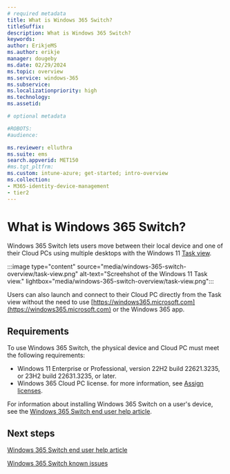 ```yaml
---
# required metadata
title: What is Windows 365 Switch?
titleSuffix:
description: What is Windows 365 Switch?
keywords:
author: ErikjeMS  
ms.author: erikje
manager: dougeby
ms.date: 02/29/2024
ms.topic: overview
ms.service: windows-365
ms.subservice:
ms.localizationpriority: high
ms.technology:
ms.assetid: 

# optional metadata

#ROBOTS:
#audience:

ms.reviewer: elluthra
ms.suite: ems
search.appverid: MET150
#ms.tgt_pltfrm:
ms.custom: intune-azure; get-started; intro-overview
ms.collection:
- M365-identity-device-management
- tier2
---
```


# What is Windows 365 Switch?

Windows 365 Switch lets users move between their local device and one of their Cloud PCs using multiple desktops with the Windows 11 [Task view](https://support.microsoft.com/windows/get-more-done-with-multitasking-in-windows-b4fa0333-98f8-ef43-e25c-06d4fb1d6960).

:::image type="content" source="media/windows-365-switch-overview/task-view.png" alt-text="Screehshot of the Windows 11 Task view." lightbox="media/windows-365-switch-overview/task-view.png":::

Users can also launch and connect to their Cloud PC directly from the Task view without the need to use [https://windows365.microsoft.com](https://windows365.microsoft.com) or the Windows 365 app.

## Requirements

To use Windows 365 Switch, the physical device and Cloud PC must meet the following requirements:

- Windows 11 Enterprise or Professional, version 22H2 build 22621.3235, or 23H2 build 22631.3235, or later.
- Windows 365 Cloud PC license. for more information, see [Assign licenses](assign-licenses.md).

For information about installing Windows 365 Switch on a user's device, see the [Windows 365 Switch end user help article](https://support.microsoft.com/windows/windows-365-switch-4ea65cc3-05ff-4166-ac8b-389af27108f8).

<!-- ########################## -->
## Next steps

[Windows 365 Switch end user help article](https://support.microsoft.com/windows/windows-365-switch-4ea65cc3-05ff-4166-ac8b-389af27108f8)

[Windows 365 Switch known issues](windows-365-switch-known-issues.md)
